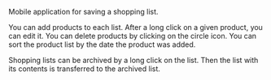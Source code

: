 Mobile application for saving a shopping list.

You can add products to each list. After a long click on a given product, you can edit it. You can delete products by clicking on the circle icon. You can sort the product list by the date the product was added.

Shopping lists can be archived by a long click on the list. Then the list with its contents is transferred to the archived list.
